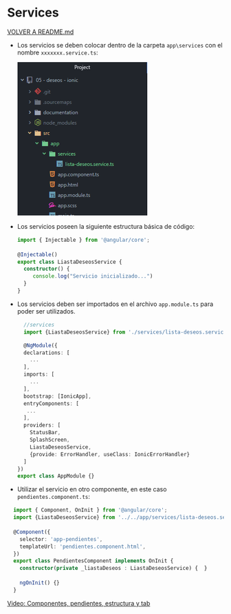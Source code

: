 # Services

[VOLVER A README.md](README.md)  

* Los servicios se deben colocar dentro de la carpeta ``app\services`` con el nombre ``xxxxxxx.service.ts``:  

  ![Estructura de los Servicios](documentation/services_estructura.png)  

* Los servicios poseen la siguiente estructura básica de código:
  ```typescript
  import { Injectable } from '@angular/core';

  @Injectable()
  export class LiastaDeseosService {
    constructor() {
       console.log("Servicio inicializado...")
    }
  }
  ```

* Los servicios deben ser importados en el archivo ``app.module.ts`` para poder ser utilizados.  

  ```typescript
    //services
    import {LiastaDeseosService} from './services/lista-deseos.service';
  ```

  ```typescript
    @NgModule({
    declarations: [
      ...
    ],
    imports: [
      ...
    ],
    bootstrap: [IonicApp],
    entryComponents: [
     ...
    ],
    providers: [
      StatusBar,
      SplashScreen,
      LiastaDeseosService,
      {provide: ErrorHandler, useClass: IonicErrorHandler}
    ]
  })
  export class AppModule {}
  ```

 * Utilizar el servicio en otro componente, en este caso ``pendientes.component.ts``:

```typescript
  import { Component, OnInit } from '@angular/core';
  import {LiastaDeseosService} from '../../app/services/lista-deseos.service';

  @Component({
    selector: 'app-pendientes',
    templateUrl: 'pendientes.component.html',
  })
  export class PendientesComponent implements OnInit {
    constructor(private _liastaDeseos : LiastaDeseosService) {  }

    ngOnInit() {}
  }
```

[Video: Componentes, pendientes, estructura y tab](https://www.udemy.com/angular-2-fernando-herrera/learn/v4/t/lecture/6457882?start=0)
